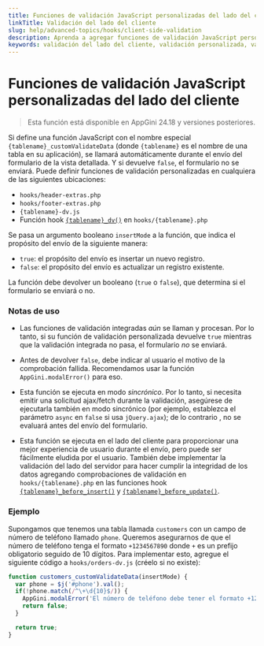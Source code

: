 ```yaml
---
title: Funciones de validación JavaScript personalizadas del lado del cliente
linkTitle: Validación del lado del cliente
slug: help/advanced-topics/hooks/client-side-validation
description: Aprenda a agregar funciones de validación JavaScript personalizadas a su aplicación AppGini para validar datos en el lado del cliente antes de enviarlos.
keywords: validación del lado del cliente, validación personalizada, validación JavaScript, validación AppGini, customValidateData
---
```


# Funciones de validación JavaScript personalizadas del lado del cliente

> Esta función está disponible en AppGini 24.18 y versiones posteriores.

Si define una función JavaScript con el nombre especial `{tablename}_customValidateData`
(donde `{tablename}` es el nombre de una tabla en su aplicación), se llamará automáticamente durante el envío del formulario de la vista detallada.
Y si devuelve `false`, el formulario no se enviará. Puede definir funciones de validación personalizadas en cualquiera de las
siguientes ubicaciones:

* `hooks/header-extras.php`
* `hooks/footer-extras.php`
* `{tablename}-dv.js`
* Función hook [`{tablename}_dv()`](table-specific-hooks.md#tablename_dv) en `hooks/{tablename}.php`

Se pasa un argumento booleano `insertMode` a la función, que indica el propósito del envío de la siguiente manera:

* `true`: el propósito del envío es insertar un nuevo registro.
* `false`: el propósito del envío es actualizar un registro existente.

La función debe devolver un booleano (`true` o `false`), que determina si el formulario se enviará o no.

### Notas de uso

* Las funciones de validación integradas *aún* se llaman y procesan. Por lo tanto, si su función de validación personalizada devuelve `true` mientras que la
validación integrada no pasa, el formulario *no* se enviará.

* Antes de devolver `false`, debe indicar al usuario el motivo de la comprobación fallida. Recomendamos usar
la función `AppGini.modalError()` para eso.

* Esta función se ejecuta en modo *sincrónico*. Por lo tanto, si necesita emitir una solicitud ajax/fetch durante la validación, asegúrese
de ejecutarla también en modo sincrónico (por ejemplo, establezca el parámetro `async` en `false` si usa `jQuery.ajax`); de lo contrario
, no se evaluará antes del envío del formulario.

* Esta función se ejecuta en el lado del cliente para proporcionar una mejor experiencia de usuario durante el envío, pero puede ser fácilmente
eludida por el usuario. También debe implementar la validación del lado del servidor para hacer cumplir la integridad de los datos agregando
comprobaciones de validación en `hooks/{tablename}.php` en las funciones hook [`{tablename}_before_insert()`](table-specific-hooks.md#tablename_before_insert)
y [`{tablename}_before_update()`](table-specific-hooks.md#tablename_before_update).

### Ejemplo

Supongamos que tenemos una tabla llamada `customers` con un campo de número de teléfono llamado `phone`. Queremos asegurarnos de que el número de teléfono
tenga el formato `+1234567890` donde `+` es un prefijo obligatorio seguido de 10 dígitos. Para implementar esto, agregue el siguiente código
a `hooks/orders-dv.js` (créelo si no existe):

```javascript
function customers_customValidateData(insertMode) {
  var phone = $j('#phone').val();
  if(!phone.match(/^\+\d{10}$/)) {
	AppGini.modalError('El número de teléfono debe tener el formato +1234567890');
	return false;
  }

  return true;
}
```
